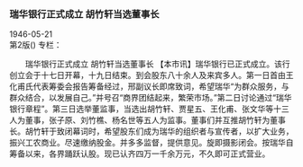 ### 瑞华银行正式成立  胡竹轩当选董事长  

1946-05-21  
第2版()
专栏：

　　瑞华银行正式成立
    胡竹轩当选董事长
    【本市讯】瑞华银行已正式成立。该行创立会于十七日开幕，十九日结束。到会股东八十余人及来宾多人。第一日首由王化甫氏代表筹委会报告筹备经过，邢副议长即席致词，希望瑞华“为群众服务，与群众结合，以发展自己。”并号召“商界团结起来，繁荣市场。”第二日讨论通过“瑞华银行章程”。第三日选举董监事，当选出胡竹轩、贾星五、王化甫、张文华等十三人为董事，张子原、刘竹樵、杨名世等五人为监事。董事们并互推胡竹轩为董事长。胡竹轩于致闭幕词时，希望股东们成为瑞华的组织者与宣传者，以扩大业务，振兴工农商业。尽速缴纳股金。并多多监督，提供意见。旋即摄影闭会。按瑞华自筹备以来，各界踊跃认股。现已认齐四万一千余万元，不久即可正式营业。  
